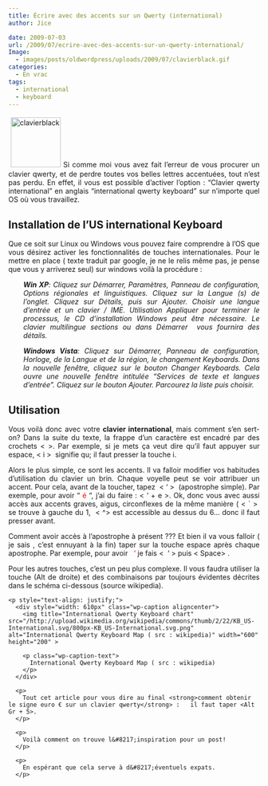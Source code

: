 ```yaml
---
title: Écrire avec des accents sur un Qwerty (international)
author: Jice

date: 2009-07-03
url: /2009/07/ecrire-avec-des-accents-sur-un-qwerty-international/
Image:
  - images/posts/oldwordpress/uploads/2009/07/clavierblack.gif
categories:
  - En vrac
tags:
  - international
  - keyboard
---
```

<p style="text-align: justify;">
  <img class="alignleft size-full wp-image-563" style="margin: 5px;" title="clavierblack" src="/images/posts/oldwordpress/uploads/2009/07/clavierblack.gif" alt="clavierblack" width="100" height="100" >Si comme moi vous avez fait l&#8217;erreur de vous procurer un clavier qwerty, et de perdre toutes vos belles lettres accentuées, tout n&#8217;est pas perdu. En effet, il vous est possible d&#8217;activer l&#8217;option : &#8220;Clavier qwerty international&#8221; en anglais &#8220;international qwerty keyboard&#8221; sur n&#8217;importe quel OS où vous travaillez.
</p>

<p style="text-align: justify;">
  <p style="text-align: justify;">
    <!--more-->
  </p>
  
  <h2 style="text-align: justify;">
    Installation de l&#8217;US international Keyboard
  </h2>
  
  <p style="text-align: justify;">
    Que ce soit sur Linux ou Windows vous pouvez faire comprendre à l&#8217;OS que vous désirez activer les fonctionnalités de touches internationales. Pour le mettre en place ( texte traduit par google, je ne le relis même pas, je pense que vous y arriverez seul) sur windows voilà la procédure :
  </p>
  
  <p style="text-align: justify; padding-left: 30px;">
    <cite title="Installation" lang="Francais"><strong>Win XP</strong>: Cliquez sur Démarrer, Paramètres, Panneau de configuration, Options régionales et linguistiques. Cliquez sur la Langue (s) de l&#8217;onglet. Cliquez sur Détails, puis sur Ajouter. Choisir une langue d&#8217;entrée et un clavier / IME. Utilisation Appliquer pour terminer le processus, le CD d&#8217;installation Windows peut être nécessaire. Le clavier multilingue sections ou dans Démarrer  vous fournira des détails.<br /> </cite>
  </p>
  
  <p style="text-align: justify; padding-left: 30px;">
    <cite title="Installation" lang="Francais"><strong>Windows Vista</strong>: Cliquez sur Démarrer, Panneau de configuration, Horloge, de la Langue et de la région, le changement Keyboards. Dans la nouvelle fenêtre, cliquez sur le bouton Changer Keyboards. Cela ouvre une nouvelle fenêtre intitulée &#8220;Services de texte et langues d&#8217;entrée&#8221;. Cliquez sur le bouton Ajouter. Parcourez la liste puis choisir.<br /> </cite>
  </p>
  
  <h2 style="text-align: justify;">
    Utilisation
  </h2>
  
  <p style="text-align: justify;">
    Vous voilà donc avec votre <strong>clavier international</strong>, mais comment s&#8217;en sert-on? Dans la suite du texte, la frappe d&#8217;un caractère est encadré par des crochets < >. Par exemple, si je mets <space> ça veut dire qu&#8217;il faut appuyer sur espace, < i >  signifie qu; il faut presser la touche i.
  </p>
  
  <p style="text-align: justify;">
    Alors le plus simple, ce sont les accents. Il va falloir modifier vos habitudes d&#8217;utilisation du clavier un brin. Chaque voyelle peut se voir attribuer un accent. Pour cela, avant de la toucher, tapez  < &#8216; >  (apostrophe simple). Par exemple, pour avoir &#8220;<span style="color: #ff0000;"> é </span>&#8220;, j&#8217;ai du faire : < &#8216; + e >. Ok, donc vous avec aussi accès aux accents graves, aigus, circonflexes de la même manière ( < ` >  se trouve à gauche du 1,  < ^> est accessible au dessus du 6&#8230; donc il faut presser <MAJ ( en anglais = SHIFT) > avant.
  </p>
  
  <p style="text-align: justify;">
    Comment avoir accès à l&#8217;apostrophe à présent ??? Et bien il va vous falloir ( je sais , c&#8217;est ennuyant à la fin) taper sur la touche espace <Space> après chaque apostrophe. Par exemple, pour avoir  <span style="color: #ff0000;"> &#8216; </span> je fais <  &#8216; > puis < Space> .
  </p>
  
  <p style="text-align: justify;">
    <p style="text-align: justify;">
      Pour les autres touches, c&#8217;est un peu plus complexe. Il vous faudra utiliser la touche <Alt Gr> (Alt de droite) et des combinaisons par toujours évidentes décrites dans le schéma ci-dessous (source wikipedia).
    </p>
    
    <p style="text-align: justify;">
      <div style="width: 610px" class="wp-caption aligncenter">
        <img title="International Qwerty Keyboard chart" src="/http://upload.wikimedia.org/wikipedia/commons/thumb/2/22/KB_US-International.svg/800px-KB_US-International.svg.png" alt="International Qwerty Keyboard Map ( src : wikipedia)" width="600" height="200" >
        
        <p class="wp-caption-text">
          International Qwerty Keyboard Map ( src : wikipedia)
        </p>
      </div>
      
      <p>
        Tout cet article pour vous dire au final <strong>comment obtenir le signe euro € sur un clavier qwerty</strong> :   il faut taper <Alt Gr + 5>.
      </p>
      
      <p>
        Voilà comment on trouve l&#8217;inspiration pour un post!
      </p>
      
      <p>
        En espérant que cela serve à d&#8217;éventuels expats.
      </p>